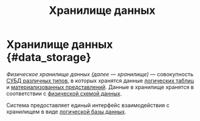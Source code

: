 ﻿---
layout: default
title: Хранилище данных
nav_order: 8
parent: Основные понятия
grand_parent: Обзор понятий, компонентов и связей
has_children: false
has_toc: false
---

# Хранилище данных {#data_storage}

_Физическое хранилище данных (далее — хранилище)_ — совокупность 
[СУБД различных типов](../../../introduction/supported_DBMS/supported_DBMS.md), 
в которых хранятся данные [логических таблиц](../logical_table/logical_table.md) и 
[материализованных представлений](../materialized_view/materialized_view.md). 
Данные в хранилище хранятся в соответствии с [физической схемой данных](../physical_schema/physical_schema.md).

Система предоставляет единый интерфейс взаимодействия с хранилищем в виде [логической базы данных](../logical_db/logical_db.md).